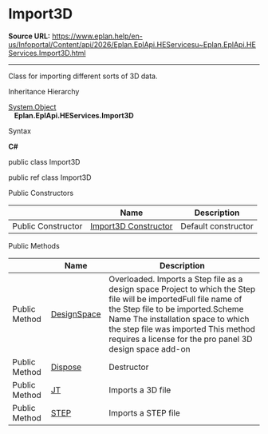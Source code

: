 # Import3D

**Source URL:** https://www.eplan.help/en-us/Infoportal/Content/api/2026/Eplan.EplApi.HEServicesu~Eplan.EplApi.HEServices.Import3D.html

---

Class for importing different sorts of 3D data.

Inheritance Hierarchy

[System.Object](#)  
   **Eplan.EplApi.HEServices.Import3D**

Syntax

**C#**



public class Import3D

public ref class Import3D

Public Constructors

|  | Name | Description |
| --- | --- | --- |
| Public Constructor | [Import3D Constructor](Eplan.EplApi.HEServicesu~Eplan.EplApi.HEServices.Import3D~_ctor.html) | Default constructor |



Public Methods

|  | Name | Description |
| --- | --- | --- |
| Public Method | [DesignSpace](Eplan.EplApi.HEServicesu~Eplan.EplApi.HEServices.Import3D~DesignSpace.html) | Overloaded. Imports a Step file as a design space Project to which the Step file will be importedFull file name of the Step file to be imported.Scheme Name The installation space to which the step file was imported This method requires a license for the pro panel 3D design space add-on |
| Public Method | [Dispose](Eplan.EplApi.HEServicesu~Eplan.EplApi.HEServices.Import3D~Dispose().html) | Destructor |
| Public Method | [JT](Eplan.EplApi.HEServicesu~Eplan.EplApi.HEServices.Import3D~JT.html) | Imports a 3D file |
| Public Method | [STEP](Eplan.EplApi.HEServicesu~Eplan.EplApi.HEServices.Import3D~STEP.html) | Imports a STEP file |


